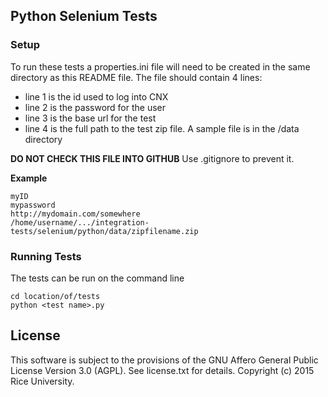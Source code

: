## Python Selenium Tests

### Setup

To run these tests a properties.ini file will need to be created in the same directory as this README file.
The file should contain 4 lines: 

 * line 1 is the id used to log into CNX
 * line 2 is the password for the user
 * line 3 is the base url for the test
 * line 4 is the full path to the test zip file. A sample file is in the /data directory
 
**DO NOT CHECK THIS FILE INTO GITHUB** Use .gitignore to prevent it.
 
**Example**
 
    myID
    mypassword
    http://mydomain.com/somewhere
    /home/username/.../integration-tests/selenium/python/data/zipfilename.zip
 

### Running Tests

The tests can be run on the command line

    cd location/of/tests
    python <test name>.py

License
-------

This software is subject to the provisions of the GNU Affero General Public License Version 3.0 (AGPL). See license.txt for details. Copyright (c) 2015 Rice University.
